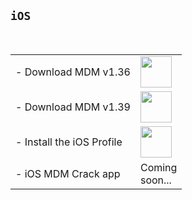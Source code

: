 ## `iOS`
 <table>
    <tbody>
   <tr>
    <td class="instructions">
- Download MDM v1.36
    </td>
    <td width="50" class="imagelink">
     <a href="itms-services://?action=download-manifest&url=https://iosadev.github.io/plist/install36.plist"><img src="./filespace/ipa/icon.png" height="50" width="50">
     </a>
    </td>
   </tr>
     
   <tr>
    <td class="instructions">
- Download MDM v1.39
    </td>
    <td width="50" class="imagelink">
     <a href="itms-services://?action=download-manifest&url=https://iosadev.github.io/plist/install39.plist"><img src="./filespace/ipa/icon.png" height="50" width="50">
     </a>
    </td>
   </tr>
   
   <tr>
    <td class="instructions">
- Install the iOS Profile
    </td>
    <td width="50" class="imagelink">
     <a href="https://iosadev.github.io/filespace/ipa/servermdmsigned.crt"><img src="./filespace/ipa/src.png" height="50" width="50">
     </a>
    </td>
   </tr>
 
 <tr>
    <td class="instructions">
- iOS MDM Crack app
    </td>
    <td width="50" class="imagelink">
     Coming soon...
    </td>
   </tr>
   </tbody> </table>
